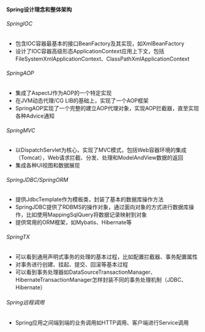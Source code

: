 #### Spring设计理念和整体架构

###### SpringIOC

- 包含IOC容器最基本的接口BeanFactory及其实现，如XmlBeanFactory
- 设计了IOC容器高级形态ApplicationContext应用上下文，包括FileSystemXmlApplicationContext、ClassPathXmlApplicationContext

###### SpringAOP

- 集成了AspectJ作为AOP的一个特定实现
- 在JVM动态代理/CG LIB的基础上，实现了一个AOP框架
- SpringAOP实现了一个完整的建立AOP代理对象，实现AOP拦截器，直至实现各种Advice通知

###### SpringMVC

- 以DispatchServlet为核心，实现了MVC模式，包括Web容器环境的集成（Tomcat），Web请求拦截、分发、处理和ModelAndView数据的返回
- 集成各种UI视图和数据展现

###### SpringJDBC/SpringORM

- 提供JdbcTemplate作为模板类，封装了基本的数据库操作方法
- SpringJDBC提供了RDBMS的操作对象，通过面向对象的方式进行数据库操作，比如使用MappingSqlQuery将数据记录映射到对象
- 提供常用的ORM框架，如Mybatis、Hibernate等

###### SpringTX

- 可以看到通用声明式事务的处理的基本过程，比如配置拦截器、事务配置属性
- 对事务进行创建、挂起、提交、回滚等基本过程
- 可以看到事务处理器如DataSourceTransactionManager、HibernateTransactionManager怎样封装不同的事务处理机制（JDBC、Hibernate）

###### Spring远程调用

- Spring应用之间端到端的业务调用如HTTP调用、客户端进行Service调用